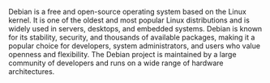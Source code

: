 Debian is a free and open-source operating system based on the Linux kernel. It is one of the oldest and most popular Linux distributions and is widely used in servers, desktops, and embedded systems. Debian is known for its stability, security, and thousands of available packages, making it a popular choice for developers, system administrators, and users who value openness and flexibility. The Debian project is maintained by a large community of developers and runs on a wide range of hardware architectures.
